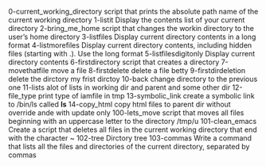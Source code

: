 0-current_working_directory  script that prints the absolute path name of the current working directory
1-listit                     Display the contents list of your current directory
2-bring_me_home		     script that changes the workin directory to the user’s home directory
3-listfiles		     Display current directory contents in a long format
4-listmorefiles              Display current directory contents, including hidden files (starting with .). Use the long format
5-listfilesdigitonly         Display current directory contents
6-firstdirectory             script that creates a directory
7-movethatfile               move a file
8-firstdelete                delete a file betty
9-firstdirdeletion           delete the dirctory my frist dirctoy
10-back                      change directory to the previous one
11-lists                     alot of lists in working dir and parent and some other dir
12-file_type		     print type of iamfile in tmp
13-symbolic_link             create a symbolic link to /bin/ls called __ls__ 
14-copy_html		     copy html files to parent dir without override ande with update only
100-lets_move                script that moves all files beginning with an uppercase letter to the directory /tmp/u
101-clean_emacs		     Create a script that deletes all files in the current working directory that end with the character ~
102-tree		     Dirctory tree
103-commas		     Write a command that lists all the files and directories of the current directory, separated by commas

